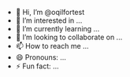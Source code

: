 - 👋 Hi, I’m @oqilfortest
- 👀 I’m interested in ...
- 🌱 I’m currently learning ...
- 💞️ I’m looking to collaborate on ...
- 📫 How to reach me ...
- 😄 Pronouns: ...
- ⚡ Fun fact: ...

<!---
oqilfortest/oqilfortest is a ✨ special ✨ repository because its `README.md` (this file) appears on your GitHub profile.
You can click the Preview link to take a look at your changes.
--->
